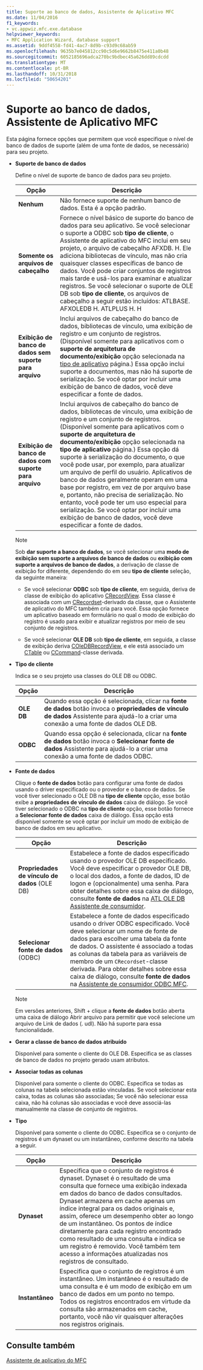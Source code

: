 ```yaml
---
title: Suporte ao banco de dados, Assistente de Aplicativo MFC
ms.date: 11/04/2016
f1_keywords:
- vc.appwiz.mfc.exe.database
helpviewer_keywords:
- MFC Application Wizard, database support
ms.assetid: 9ddf4558-fd41-4ac7-8d9b-c93d9c68ab59
ms.openlocfilehash: 9635b7e045812cc90c5d6e9662b8475e411a0b48
ms.sourcegitcommit: 6052185696adca270bc9bdbec45a626dd89cdcdd
ms.translationtype: MT
ms.contentlocale: pt-BR
ms.lasthandoff: 10/31/2018
ms.locfileid: "50654201"
---
```

# <a name="database-support-mfc-application-wizard"></a>Suporte ao banco de dados, Assistente de Aplicativo MFC

Esta página fornece opções que permitem que você especifique o nível de banco de dados de suporte (além de uma fonte de dados, se necessário) para seu projeto.

- **Suporte de banco de dados**

   Define o nível de suporte de banco de dados para seu projeto.

   |Opção|Descrição|
   |------------|-----------------|
   |**Nenhum**|Não fornece suporte de nenhum banco de dados. Esta é a opção padrão.|
   |**Somente os arquivos de cabeçalho**|Fornece o nível básico de suporte do banco de dados para seu aplicativo. Se você selecionar o suporte a ODBC sob **tipo de cliente**, o Assistente de aplicativo do MFC inclui em seu projeto, o arquivo de cabeçalho AFXDB. H. Ele adiciona bibliotecas de vínculo, mas não cria quaisquer classes específicas de banco de dados. Você pode criar conjuntos de registros mais tarde e usá-los para examinar e atualizar registros. Se você selecionar o suporte de OLE DB sob **tipo de cliente**, os arquivos de cabeçalho a seguir estão incluídos: ATLBASE. AFXOLEDB H. ATLPLUS H. H|
   |**Exibição de banco de dados sem suporte para arquivo**|Inclui arquivos de cabeçalho do banco de dados, bibliotecas de vínculo, uma exibição de registro e um conjunto de registros. (Disponível somente para aplicativos com o **suporte de arquitetura de documento/exibição** opção selecionada na [tipo de aplicativo](../../mfc/reference/application-type-mfc-application-wizard.md) página.) Essa opção inclui suporte a documentos, mas não há suporte de serialização. Se você optar por incluir uma exibição de banco de dados, você deve especificar a fonte de dados.|
   |**Exibição de banco de dados com suporte para arquivo**|Inclui arquivos de cabeçalho do banco de dados, bibliotecas de vínculo, uma exibição de registro e um conjunto de registros. (Disponível somente para aplicativos com o **suporte de arquitetura de documento/exibição** opção selecionada na **tipo de aplicativo** página.) Essa opção dá suporte à serialização do documento, o que você pode usar, por exemplo, para atualizar um arquivo de perfil do usuário. Aplicativos de banco de dados geralmente operam em uma base por registro, em vez de por arquivo base e, portanto, não precisa de serialização. No entanto, você pode ter um uso especial para serialização. Se você optar por incluir uma exibição de banco de dados, você deve especificar a fonte de dados.|

   > [!NOTE]
   > Sob **dar suporte a banco de dados**, se você selecionar uma **modo de exibição sem suporte a arquivos de banco de dados** ou **exibição com suporte a arquivos de banco de dados**, a derivação de classe de exibição for diferente, dependendo do em seu **tipo de cliente** seleção, da seguinte maneira:

   - Se você selecionar **ODBC** sob **tipo de cliente**, em seguida, deriva de classe de exibição do aplicativo [CRecordView](../../mfc/reference/crecordview-class.md). Essa classe é associada com um [CRecordset](../../mfc/reference/crecordset-class.md)-derivado da classe, que o Assistente de aplicativo do MFC também cria para você. Essa opção fornece um aplicativo baseado em formulário no qual o modo de exibição do registro é usado para exibir e atualizar registros por meio de seu conjunto de registros.

   - Se você selecionar **OLE DB** sob **tipo de cliente**, em seguida, a classe de exibição deriva [COleDBRecordView](../../mfc/reference/coledbrecordview-class.md), e ele está associado um [CTable](../../data/oledb/ctable-class.md) ou [CCommand](../../data/oledb/ccommand-class.md)-classe derivada.

- **Tipo de cliente**

   Indica se o seu projeto usa classes do OLE DB ou ODBC.

   |Opção|Descrição|
   |------------|-----------------|
   |**OLE DB**|Quando essa opção é selecionada, clicar na **fonte de dados** botão invoca o **propriedades de vínculo de dados** Assistente para ajudá-lo a criar uma conexão a uma fonte de dados OLE DB.|
   |**ODBC**|Quando essa opção é selecionada, clicar na **fonte de dados** botão invoca o **Selecionar fonte de dados** Assistente para ajudá-lo a criar uma conexão a uma fonte de dados ODBC.|

- **Fonte de dados**

   Clique o **fonte de dados** botão para configurar uma fonte de dados usando o driver especificado ou o provedor e o banco de dados. Se você tiver selecionado o OLE DB na **tipo de cliente** opção, esse botão exibe a **propriedades de vínculo de dados** caixa de diálogo. Se você tiver selecionado o ODBC na **tipo de cliente** opção, esse botão fornece a **Selecionar fonte de dados** caixa de diálogo. Essa opção está disponível somente se você optar por incluir um modo de exibição de banco de dados em seu aplicativo.

   |Opção|Descrição|
   |------------|-----------------|
   |**Propriedades de vínculo de dados** (OLE DB)|Estabelece a fonte de dados especificado usando o provedor OLE DB especificado. Você deve especificar o provedor OLE DB, o local dos dados, a fonte de dados, ID de logon e (opcionalmente) uma senha. Para obter detalhes sobre essa caixa de diálogo, consulte **fonte de dados** na [ATL OLE DB Assistente de consumidor](../../atl/reference/atl-ole-db-consumer-wizard.md).|
   |**Selecionar fonte de dados** (ODBC)|Estabelece a fonte de dados especificado usando o driver ODBC especificado. Você deve selecionar um nome de fonte de dados para escolher uma tabela da fonte de dados. O assistente é associado a todas as colunas da tabela para as variáveis de membro de um `CRecordset`-classe derivada. Para obter detalhes sobre essa caixa de diálogo, consulte **fonte de dados** na [Assistente de consumidor ODBC MFC](../../mfc/reference/mfc-odbc-consumer-wizard.md).|

   > [!NOTE]
   > Em versões anteriores, Shift + clique a **fonte de dados** botão aberta uma caixa de diálogo Abrir arquivo para permitir que você selecione um arquivo de Link de dados (. udl). Não há suporte para essa funcionalidade.

- **Gerar a classe de banco de dados atribuído**

   Disponível para somente o cliente do OLE DB. Especifica se as classes de banco de dados no projeto gerado usam atributos.

- **Associar todas as colunas**

   Disponível para somente o cliente do ODBC. Especifica se todas as colunas na tabela selecionada estão vinculadas. Se você selecionar esta caixa, todas as colunas são associadas; Se você não selecionar essa caixa, não há colunas são associadas e você deve associá-las manualmente na classe de conjunto de registros.

- **Tipo**

   Disponível para somente o cliente do ODBC. Especifica se o conjunto de registros é um dynaset ou um instantâneo, conforme descrito na tabela a seguir.

   |Opção|Descrição|
   |------------|-----------------|
   |**Dynaset**|Especifica que o conjunto de registros é dynaset. Dynaset é o resultado de uma consulta que fornece uma exibição indexada em dados do banco de dados consultados. Dynaset armazena em cache apenas um índice integral para os dados originais e, assim, oferece um desempenho obter ao longo de um instantâneo. Os pontos de índice diretamente para cada registro encontrado como resultado de uma consulta e indica se um registro é removido. Você também tem acesso a informações atualizadas nos registros de consultado.|
   |**Instantâneo**|Especifica que o conjunto de registros é um instantâneo. Um instantâneo é o resultado de uma consulta e é um modo de exibição em um banco de dados em um ponto no tempo. Todos os registros encontrados em virtude da consulta são armazenados em cache, portanto, você não vir quaisquer alterações nos registros originais.|

## <a name="see-also"></a>Consulte também

[Assistente de aplicativo do MFC](../../mfc/reference/mfc-application-wizard.md)
